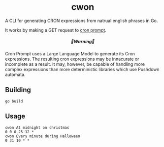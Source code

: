
<h1 align="center">
cwon
</h1>

A CLI for generating CRON expressions from natrual english phrases in Go. 

It works by making a GET request to [cron prompt](https://cronprompt.com/).

<h5 align="center">
🚧Warning🚧
</h5>

Cron Prompt uses a Large Language Model to generate its Cron expressions. The resulting cron expressions may be innacurate or incomplete as a result. 
It may, however, be capable of handling more complex expressions than more deterministic libraries which use Pushdown automata. 

## Building 

```
go build
```

## Usage
```
cwon At midnight on christmas
0 0 0 25 12 *
cwon Every minute during Halloween
0 31 10 * *
```
